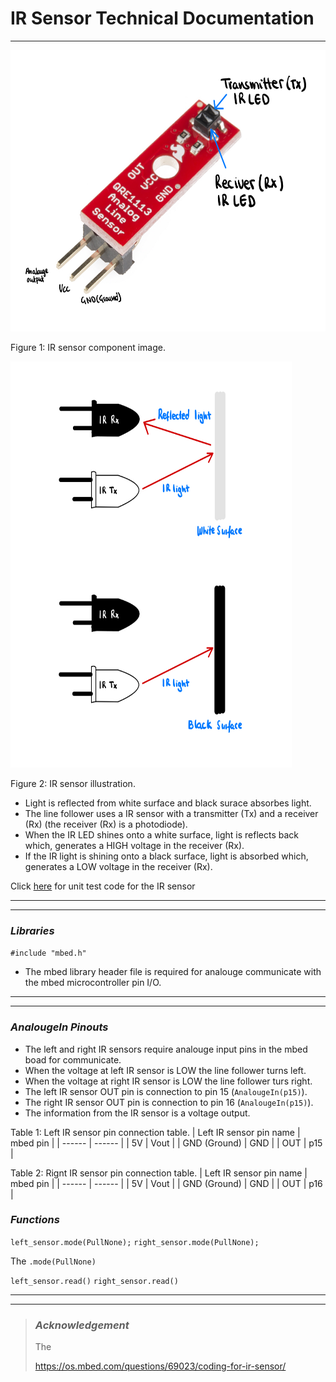 # IR Sensor Technical Documentation
---

<img src="Final_Report/Images/IR_sensor_component.jpeg" alt="IR sensor component image" width="600" height="450">

Figure 1: IR sensor component image. 

<img src="Final_Report/Images/IR_sensor.jpeg" alt="IR sensor illustration." width="450" height="650">

Figure 2: IR sensor illustration. 

- Light is reflected from white surface and black surace absorbes light. 
- The line follower uses a IR sensor with a transmitter (Tx) and a receiver (Rx) (the receiver (Rx) is a photodiode).
- When the IR LED shines onto a white surface, light is reflects back which, generates a HIGH voltage in the receiver (Rx). 
- If the IR light is shining onto a black surface, light is absorbed which, generates a LOW voltage in the receiver (Rx).

Click [here](Product_Development/Software/Component_Unit_Test/IR_sensors_unit_code.c) for unit test code for the IR sensor

---
---

### _Libraries_

`#include "mbed.h"`

- The mbed library header file is required for analouge communicate with the mbed microcontroller pin I/O.

---
---

### _AnalougeIn Pinouts_
- The left and right IR sensors require analouge input pins in the mbed boad for communicate. 
- When the voltage at left IR sensor is LOW the line follower turns left. 
- When the voltage at right IR sensor is LOW the line follower turs right. 
- The left IR sensor OUT pin is connection to pin 15 (```AnalougeIn(p15)```). 
- The right IR sensor OUT pin is connection to pin 16 (```AnalougeIn(p15)```). 
- The information from the IR sensor is a voltage output.

Table 1: Left IR sensor pin connection table. 
| Left IR sensor pin name | mbed pin |
| ------ | ------ |
| 5V | Vout |
| GND (Ground) | GND |
| OUT | p15 |

Table 2: Rignt IR sensor pin connection table. 
| Left IR sensor pin name | mbed pin |
| ------ | ------ |
| 5V | Vout |
| GND (Ground) | GND |
| OUT | p16 |

### _Functions_

```left_sensor.mode(PullNone);```
```right_sensor.mode(PullNone);```

The ```.mode(PullNone)``` 



```left_sensor.read()```
```right_sensor.read()```

---
---
> ### _Acknowledgement_
> 
> The 
> 
> https://os.mbed.com/questions/69023/coding-for-ir-sensor/

